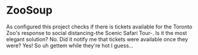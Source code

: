# ZooSoup
As configured this project checks if there is tickets available for the Toronto Zoo's response to social distancing-the Scenic Safari Tour-. Is it the most elegant solution? No. Did it notify me that tickets were available once they were? Yes! So uh gettem while they're hot I guess... 